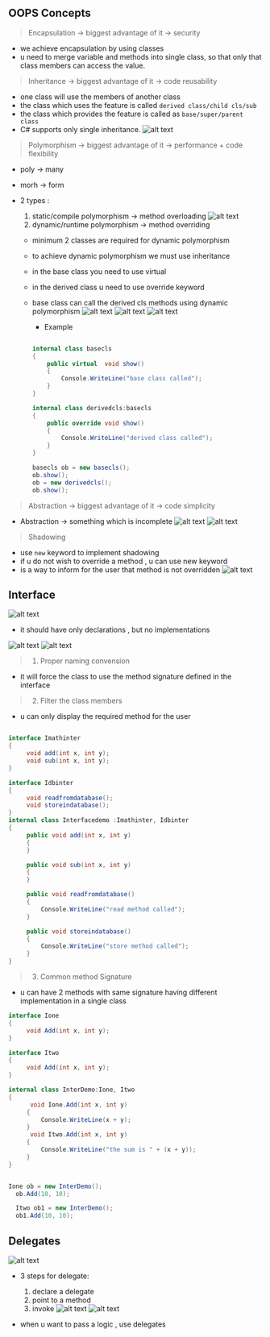 ## OOPS Concepts

> Encapsulation -> biggest advantage of it -> security

- we achieve encapsulation by using classes
- u need to merge variable and methods into single class, so that only that class members can access the value.

> Inheritance -> biggest advantage of it -> code reusability

- one class will use the members of another class
- the class which uses the feature is called `derived class/child cls/sub`
- the class which provides the feature is called as `base/super/parent class`
- C# supports only single inheritance.
  ![alt text](image-52.png)

> Polymorphism -> biggest advantage of it -> performance + code flexibility

- poly -> many
- morh -> form
- 2 types :

  1. static/compile polymorphism -> method overloading
     ![alt text](image-53.png)
  2. dynamic/runtime polymorphism -> method overriding

  - minimum 2 classes are required for dynamic polymorphism
  - to achieve dynamic polymorphism we must use inheritance
  - in the base class you need to use virtual
  - in the derived class u need to use override keyword
  - base class can call the derived cls methods using dynamic polymorphism
    ![alt text](image-54.png)
    ![alt text](image-55.png)
    ![alt text](image-56.png)

    - Example

    ```c#

    internal class basecls
    {
        public virtual  void show()
        {
            Console.WriteLine("base class called");
        }
    }

    internal class derivedcls:basecls
    {
        public override void show()
        {
            Console.WriteLine("derived class called");
        }
    }

    basecls ob = new basecls();
    ob.show();
    ob = new derivedcls();
    ob.show();

    ```

> Abstraction -> biggest advantage of it -> code simplicity

- Abstraction -> something which is incomplete
  ![alt text](image-59.png)
  ![alt text](image-60.png)

> Shadowing

- use `new` keyword to implement shadowing
- if u do not wish to override a method , u can use new keyword
- is a way to inform for the user that method is not overridden
  ![alt text](image-61.png)

## Interface

![alt text](image-62.png)

- it should have only declarations , but no implementations

![alt text](image-63.png)
![alt text](image-64.png)

> 1. Proper naming convension

- it will force the class to use the method signature defined in the interface

> 2. Filter the class members

- u can only display the required method for the user

```C#

interface Imathinter
{
     void add(int x, int y);
     void sub(int x, int y);
}

interface Idbinter
{
     void readfromdatabase();
     void storeindatabase();
}
internal class Interfacedemo :Imathinter, Idbinter
{
     public void add(int x, int y)
     {
     }

     public void sub(int x, int y)
     {
     }

     public void readfromdatabase()
     {
         Console.WriteLine("read method called");
     }

     public void storeindatabase()
     {
         Console.WriteLine("store method called");
     }
}
```

> 3. Common method Signature

- u can have 2 methods with same signature having different implementation in a single class

```C#
interface Ione
{
     void Add(int x, int y);
}

interface Itwo
{
     void Add(int x, int y);
}

internal class InterDemo:Ione, Itwo
{
      void Ione.Add(int x, int y)
     {
         Console.WriteLine(x + y);
     }
      void Itwo.Add(int x, int y)
     {
         Console.WriteLine("the sum is " + (x + y));
     }
}


Ione ob = new InterDemo();
  ob.Add(10, 10);

  Itwo ob1 = new InterDemo();
  ob1.Add(10, 10);
```

## Delegates

![alt text](image-65.png)

- 3 steps for delegate:

  1. declare a delegate
  2. point to a method
  3. invoke
     ![alt text](image-67.png)
     ![alt text](image-66.png)

- when u want to pass a logic , use delegates
